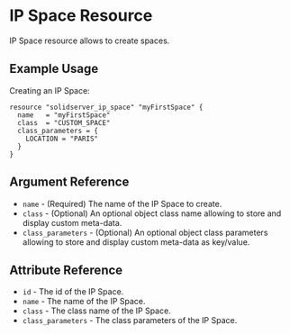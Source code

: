 # IP Space Resource

IP Space resource allows to create spaces.

## Example Usage

Creating an IP Space:
```
resource "solidserver_ip_space" "myFirstSpace" {
  name   = "myFirstSpace"
  class  = "CUSTOM_SPACE"
  class_parameters = {
    LOCATION = "PARIS"
  }
}
```

## Argument Reference

* `name` - (Required) The name of the IP Space to create.
* `class` - (Optional) An optional object class name allowing to store and display custom meta-data.
* `class_parameters` - (Optional) An optional object class parameters allowing to store and display custom meta-data as key/value.

## Attribute Reference

* `id` - The id of the IP Space.
* `name` - The name of the IP Space.
* `class` - The class name of the IP Space.
* `class_parameters` - The class parameters of the IP Space.